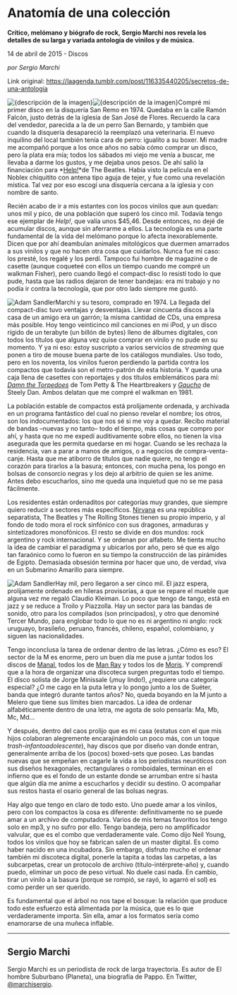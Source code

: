 # Anatomía de una colección

**Crítico, melómano y biógrafo de rock, Sergio Marchi nos revela los detalles de su larga y variada antología de vinilos y de música.**

14 de abril de 2015 - Discos

_por Sergio Marchi_

Link original: https://laagenda.tumblr.com/post/116335440205/secretos-de-una-antologia

![{descripción de la imagen}](https://64.media.tumblr.com/0dda2946fe2b48a4b5931b44453cd814/tumblr_inline_pk0tdiUZqd1t6q87u_500.jpg)![{descripción de la imagen}](https://64.media.tumblr.com/0dda2946fe2b48a4b5931b44453cd814/tumblr_inline_pk0tdiUZqd1t6q87u_500.jpg)Compré
mi primer disco en la disquería San Remo en 1974. Quedaba en la
calle Ramón Falcón, justo detrás de la iglesia de San José de
Flores. Recuerdo la cara del vendedor, parecida a la de un perro San
Bernardo, y también que cuando la disquería desapareció la
reemplazó una veterinaria. El nuevo inquilino del local también
tenía cara de perro: igualito a su boxer. Mi madre me acompañó
porque a los once años no sabía cómo comprar un disco, pero la
plata era mía; todos los sábados mi viejo me venía a buscar, me
llevaba a darme los gustos, y me dejaba unos pesos. De ahí salió la
financiación para *[Help!](https://www.youtube.com/watch?v=aCGvZgDvtkU&list=PLVyehhUaGFdWttf4HYEC9u6i1Ce_ydhxv)*de
The Beatles. Había visto la película en el Noblex chiquitito con
antena tipo aguja de tejer, y fue como una revelación mística. Tal
vez por eso escogí una disquería cercana a la iglesia y con nombre
de santo.  


 Recién
acabo de ir a mis estantes con los pocos vinilos que aun quedan: unos
mil y pico, de una población que superó los cinco mil. Todavía
tengo ese ejemplar de *Help!*,
que valía unos $45,46. Desde entonces, no dejé de acumular discos,
aunque sin aferrarme a ellos. La tecnología es una parte fundamental
de la vida del melómano porque lo afecta inexorablemente. Dicen que
por ahí deambulan animales mitológicos que duermen amarrados a sus
vinilos y que no hacen otra cosa que cuidarlos. Nunca fue mi caso:
los presté, los regalé y los perdí. Tampoco fui hombre de magazine
o de casette (aunque coqueteé con ellos un tiempo cuando me compré
un walkman Fisher), pero cuando llegó el compact-disc lo resistí
todo lo que pude, hasta que las radios dejaron de tener bandejas: era
mi trabajo y no podía ir contra la tecnología, que por otro lado
siempre me gustó. 

![Adam Sandler](https://64.media.tumblr.com/09a0448b441de0969f6673a66977b87a/tumblr_inline_pk0tdj1Lew1t6q87u_400.jpg)Marchi y su tesoro, comprado en 1974. La
llegada del compact-disc tuvo ventajas y desventajas. Llevar
cincuenta discos a la casa de un amigo era un garrón; la misma
cantidad de CDs, una empresa más posible. Hoy tengo
veinticinco mil canciones en mi iPod, y un disco rígido de un
terabyte (un billón de bytes) lleno de álbumes digitales, con todos
los títulos que alguna vez quise comprar en vinilo y no pude en su
momento. Y ya ni eso: estoy suscripto a varios servicios de *streaming*
que ponen a tiro de mouse buena parte de los catálogos mundiales.
Uso todo, pero en los noventa, los vinilos fueron perdiendo la partida
contra los compactos que todavía son el metro-patrón de esta
historia. Y queda una caja llena de casettes con reportajes y dos
títulos emblemáticos para mí: [*Damn
the Torpedoes*](https://www.youtube.com/watch?v=0tNw1LI_5-s)
de Tom Petty & The Heartbreakers y *[Gaucho](https://www.youtube.com/watch?v=4BQ76j_LpXg)*
de Steely Dan. Ambos delatan que me compré el walkman en 1981.

 La
población estable de compactos está prolijamente ordenada, y
archivada en un programa fantástico del cual no pienso revelar el
nombre; los otros, son los indocumentados: los que nos sé si me voy
a quedar. Recibo material de bandas –nuevas y no tanto– todo el
tiempo, más cosas que compro por ahí, y hasta que no me expedí
auditivamente sobre ellos, no tienen la visa asegurada que les
permita quedarse en mi hogar. Cuando se les rechaza la residencia,
van a parar a manos de amigos, o a negocios de compra-venta-canje.
Hasta que me atiborro de títulos que nadie quiere, no tengo el
corazón para tirarlos a la basura; entonces, con mucha pena, los
pongo en bolsas de consorcio negras y los dejo al arbitrio de quien
se les anime. Antes debo escucharlos, sino me queda una inquietud que
no se me pasa fácilmente.

 Los
residentes están ordenaditos por categorías muy grandes, que
siempre quiero reducir a sectores más específicos. [Nirvana](https://www.youtube.com/watch?v=ZLqqZEm6sfA) es una
república separatista, The Beatles y The Rolling Stones tienen su
propio imperio, y al fondo de todo mora el rock sinfónico con sus
dragones, armaduras y sintetizadores monofónicos. El resto se divide
en dos mundos: rock argentino y rock internacional. Y se ordenan por
alfabeto. Me tienta mucho la idea de cambiar el paradigma y ubicarlos
por año, pero sé que es algo tan faraónico como lo fueron en su
tiempo la construcción de las pirámides de Egipto. Demasiada
obsesión termina por hacer que uno, de verdad, viva en un Submarino
Amarillo para siempre.

![Adam Sandler](https://64.media.tumblr.com/ae0a689beffa1a12955b38f0fc9ee673/tumblr_inline_pk0tdjyfnt1t6q87u_400.jpg)Hay mil, pero llegaron a ser cinco mil. El
jazz espera, prolijamente ordenado en hileras provisorias, a que se
repare el mueble que alguna vez me regaló Claudio Kleiman. Lo poco
que tengo de tango, está en jazz y se reduce a Troilo y Piazzolla.
Hay un sector para las bandas de sonido, otro para los compilados
(son principados), y otro que denominé Tercer Mundo, para englobar
todo lo que no es ni argentino ni anglo: rock uruguayo, brasileño,
peruano, francés, chileno, español, colombiano, y siguen las
nacionalidades. 

 Tengo
inconclusa la tarea de ordenar dentro de las letras. ¿Cómo es eso?
El sector de la M es enorme, pero un buen día me puse a juntar todos
los discos de [Manal](https://www.youtube.com/watch?v=g5xFqPd1okU), todos los de  [Man Ray](https://www.youtube.com/watch?v=ii206L6nJgY) y todos los de [Moris](https://www.youtube.com/watch?v=lf01AXiqLb8). Y
comprendí que a la hora de organizar una discoteca surgen preguntas
todo el tiempo. El disco solista de Jorge Minissale (¡muy lindo!),
¿requiere una categoría especial? ¿O me cago en la puta letra y lo
pongo junto a los de Suéter, banda que integró durante tantos años?
No, queda boyando en la M junto a Melero que tiene sus límites bien
marcados. La idea de ordenar alfabéticamente dentro de una letra, me
agota de solo pensarla: Ma, Mb, Mc, Md…

 Y
después, dentro del caos prolijo que es mi casa (estatus con el que
mis hijos colaboran alegremente encarajinándolo un poco más, con un
toque *trash-infantoadolescente*),
hay discos que por diseño van donde entran, generalmente arriba de
los (pocos) boxed-sets que poseo. Las bandas nuevas que se empeñan
en cagarle la vida a los periodistas neuróticos con sus diseños
hexagonales, rectangulares o romboidales, terminan en el infierno
que es el fondo de un estante donde se arrumban entre sí hasta que
algún día me anime a escucharlos y decidir su destino. O acompañar
sus restos hasta el osario general de las bolsas negras. 


 Hay
algo que tengo en claro de todo esto. Uno puede amar a los vinilos,
pero con los compactos la cosa es diferente: definitivamente no se
puede amar a un archivo de computadora. Varios de mis temas favoritos
los tengo solo en mp3, y no sufro por ello. Tengo bandeja, pero no
amplificador valvular, que es el combo que verdaderamente vale. Como
dijo Neil Young, todos los vinilos que hoy se fabrican salen de un
master digital. Es como haber nacido en una incubadora. Sin embargo,
disfruto mucho el ordenar también mi discoteca digital, ponerle la
tapita a todas las carpetas, a las subcarpetas, crear un protocolo de
archivo (título-intérprete-año) y, cuando puedo, eliminar un poco
de peso virtual. No duele casi nada. En cambio, tirar un vinilo a la
basura (porque se rompió, se rayó, lo agarró el sol) es como
perder un ser querido.

 Es
fundamental que el árbol no nos tape el bosque: la relación que
produce todo este esfuerzo está alimentada por la música, que es lo
que verdaderamente importa. Sin ella, amar a los formatos sería como
enamorarse de una muñeca inflable. 



---

Sergio Marchi
-------------

Sergio Marchi es un periodista de rock de larga trayectoria. Es autor de El hombre Suburbano (Planeta), una biografía de Pappo. En Twitter, 
[@marchisergio](https://twitter.com/marchisergio).

